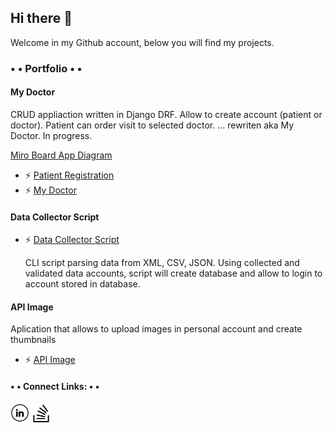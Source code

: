 ## Hi there  👋 

Welcome in my Github account, below you will find my projects.

###   • • Portfolio  •  •

#### My Doctor 
CRUD appliaction written in Django DRF. Allow to create account (patient or doctor). Patient can order visit to selected doctor.  ...  rewriten aka My Doctor. In progress.

[Miro Board App Diagram](https://miro.com/welcomeonboard/WE9UZGhScmFyTHlqMVJRa3pWWmJTa3BDQU5WeVhNNDBxOGs4Z0xLRkpwVmw1d21mY2dKWUZTZWtFeUg2VWpEdHwzNDU4NzY0NTU4MTI4MTA2NjkzfDI=?share_link_id=654219957501)


- ⚡ [Patient Registration](https://github.com/VoitecP/patient_registration)
- ⚡ [My Doctor](https://github.com/VoitecP/My-Doctor)



#### Data Collector Script 
- ⚡ [Data Collector Script](https://github.com/VoitecP/Data-Collector-Script)

  CLI script parsing data from XML, CSV, JSON. Using collected and validated data accounts, script will create database and allow to login to account stored in database.

#### API Image
Aplication that allows to upload images in personal account and create thumbnails

- ⚡ [API Image](https://github.com/VoitecP/api-image)


####  •  • Connect Links:  •  •

<a href="https://www.linkedin.com/in/piwowarski-wojciech/" target="_blank"><img src="https://github.com/VoitecP/VoitecP/blob/f62bb9720e01f3cd3e276107df9ecc2c9f0fa8b1/images/in.png" alt="LinkedIn" width="30"></a>
<a href="https://stackoverflow.com/users/20553607/voitecp" target="_blank"><img src="https://github.com/VoitecP/VoitecP/blob/342cce7b46a0da748ffca887a307e3c786c8d776/images/stack.png" alt="StackOverflow" width="30"></a>


